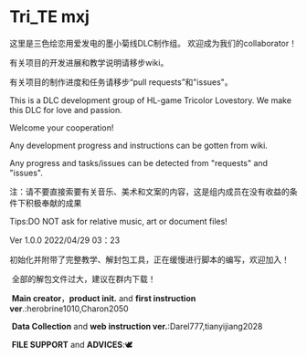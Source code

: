 # Tri_TE mxj

这里是三色绘恋用爱发电的墨小菊线DLC制作组。
欢迎成为我们的collaborator！

有关项目的开发进展和教学说明请移步wiki。

有关项目的制作进度和任务请移步“pull requests”和"issues"。

This is a DLC development group of HL-game Tricolor Lovestory.
We make this DLC for love and passion.

Welcome your cooperation!

Any development progress and instructions can be gotten from wiki.

Any progress and tasks/issues can be detected from "requests" and "issues".

注：请不要直接索要有关音乐、美术和文案的内容，这是组内成员在没有收益的条件下积极奉献的成果

Tips:DO NOT ask for relative music, art or document files! 

Ver 1.0.0 2022/04/29 03：23

​	初始化并附带了完整教学、解封包工具，正在缓慢进行脚本的编写，欢迎加入！

​	全部的解包文件过大，建议在群内下载！

​	**Main creator**，**product init.**  and **first instruction ver**.:herobrine1010,Charon2050

​    **Data Collection** and **web instruction ver.**:Darel777,tianyijiang2028

​    **FILE SUPPORT** and **ADVICES**::dove:

